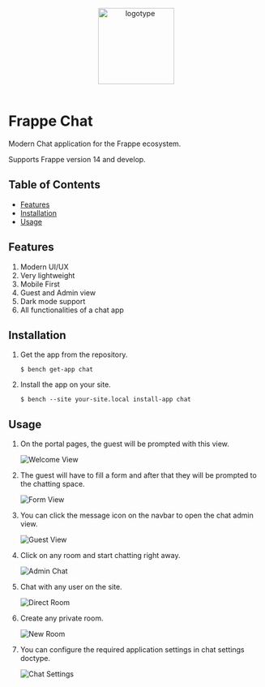 <br>
<div align="center">
<img width="150" alt="logotype" src=".github/images/logo.png">
</div>
<br>

# Frappe Chat



Modern Chat application for the Frappe ecosystem.

Supports Frappe version 14 and develop.

## Table of Contents

- [Features](#features)
- [Installation](#installation)
- [Usage](#usage)


## Features

1. Modern UI/UX
2. Very lightweight
3. Mobile First
4. Guest and Admin view
5. Dark mode support
6. All functionalities of a chat app

## Installation

1. Get the app from the repository.

   ```
   $ bench get-app chat
   ```

2. Install the app on your site.
   ```
   $ bench --site your-site.local install-app chat
   ```

## Usage

1. On the portal pages, the guest will be prompted with this view.

   ![Welcome View](.github/images/welcome-screen.png)

2. The guest will have to fill a form and after that they will be prompted to the chatting space.

   ![Form View](.github/images/guest-form-fill.gif)

3. You can click the message icon on the navbar to open the chat admin view.

   ![Guest View](.github/images/admin-view.gif)

4. Click on any room and start chatting right away.

   ![Admin Chat](.github/images/admin-chat.gif)

5. Chat with any user on the site.

   ![Direct Room](.github/images/direct-room.gif)

6. Create any private room.

   ![New Room](.github/images/new-room.gif)

7. You can configure the required application settings in chat settings doctype.

   ![Chat Settings](.github/images/chat-settings.png)

